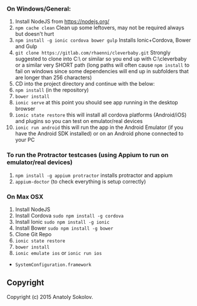 ### On Windows/General:

1.  Install NodeJS from https://nodejs.org/
2.  ```npm cache clean``` Clean up some leftovers, may not be required always but doesn't hurt 
3.  ```npm install -g ionic cordova bower gulp``` Installs Ionic+Cordova, Bower and Gulp
4.  ```git clone https://gitlab.com/rhaenni/cleverbaby.git``` Strongly suggested to clone into C:\ or similar so you end up with C:\cleverbaby or a similar very SHORT path (long paths will often cause ```npm install``` to fail on windows since some dependencies will end up in subfolders that are longer than 256 characters)
5.  CD into the project directory and continue with the below: 
6.  ```npm install``` (in the repository)
7.  ```bower install```
8.  ```ionic serve``` at this point you should see app running in the desktop browser
9.  ```ionic state restore``` this will install all cordova platforms (Android/iOS) and plugins so you can test on emulator/real devices
10.  ```ionic run android``` this will run the app in the Android Emulator (if you have the Android SDK installed) or on an Android phone connected to your PC

### To run the Protractor testcases (using Appium to run on emulator/real devices)
1.  ```npm install -g appium protractor``` installs protractor and appium
2.  ```appium-doctor``` (to check everything is setup correctly)

### On Max OSX

1.  Install NodeJS
2.  Install Cordova ```sudo npm install -g cordova```
3.  Install Ionic ```sudo npm install -g ionic```
4.  Install Bower ```sudo npm install -g bower```
5.  Clone Git Repo
6.  ```ionic state restore```
7.  ```bower install```
8.  ```ionic emulate ios``` or ```ionic run ios```

* `SystemConfiguration.framework`

Copyright
---------

Copyright (c) 2015 Anatoly Sokolov.
